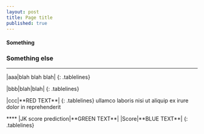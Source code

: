 ```yaml
---
layout: post
title: Page title
published: true
---
```

#### Something 
### Something else  

****
<style>
.tablelines table, .tablelines td, .tablelines th {
        border: 1px solid black;
        }
td {
    padding-right: 15px;
}
td {
    padding-left: 5px;
}
</style>
|aaa|blah blah blah|
{: .tablelines}
<p></p>
<style>
.tablelines table, .tablelines td, .tablelines th {
        border: 1px solid black;
        }
td {
    padding-right: 15px;
}
td {
    padding-left: 5px;
}
</style>
|bbb|blah|blah|
{: .tablelines}
<p></p>
<style>
.tablelines table, .tablelines td, .tablelines th {
        border: 1px solid black;
        }
td {
    padding-right: 15px;
}
td {
    padding-left: 5px;
}
</style>
|ccc|**RED TEXT**|
{: .tablelines}
ullamco laboris nisi ut aliquip ex irure dolor in reprehenderit
<p></p>
****
<style>
.tablelines table, .tablelines td, .tablelines th {
        border: 1px solid black;
        }
	color: #DF0F0F;
td {
    padding-right: 15px;
}
td {
    padding-left: 5px;
}
</style>
|JK score prediction|**GREEN TEXT**|
|Score|**BLUE TEXT**|
{: .tablelines}
<p></p>
